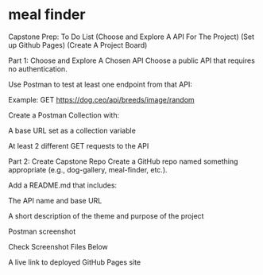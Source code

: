 # meal finder
Capstone Prep: To Do List (Choose and Explore A API For The Project) (Set up Github Pages) (Create A Project Board)

Part 1: Choose and Explore A Chosen API
Choose a public API that requires no authentication.

Use Postman to test at least one endpoint from that API:

Example: GET https://dog.ceo/api/breeds/image/random

Create a Postman Collection with:

A base URL set as a collection variable

At least 2 different GET requests to the API

Part 2: Create Capstone Repo
Create a GitHub repo named something appropriate (e.g., dog-gallery, meal-finder, etc.).

Add a README.md that includes:

The API name and base URL



A short description of the theme and purpose of the project

Postman screenshot

Check Screenshot Files Below

A live link to deployed GitHub Pages site

